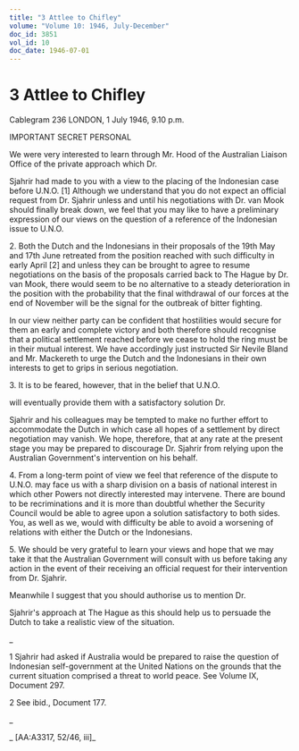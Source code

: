 ```yaml
---
title: "3 Attlee to Chifley"
volume: "Volume 10: 1946, July-December"
doc_id: 3851
vol_id: 10
doc_date: 1946-07-01
---
```


# 3 Attlee to Chifley

Cablegram 236 LONDON, 1 July 1946, 9.10 p.m.

IMPORTANT SECRET PERSONAL

We were very interested to learn through Mr. Hood of the Australian Liaison Office of the private approach which Dr.

Sjahrir had made to you with a view to the placing of the Indonesian case before U.N.O. [1] Although we understand that you do not expect an official request from Dr. Sjahrir unless and until his negotiations with Dr. van Mook should finally break down, we feel that you may like to have a preliminary expression of our views on the question of a reference of the Indonesian issue to U.N.O.

2\. Both the Dutch and the Indonesians in their proposals of the 19th May and 17th June retreated from the position reached with such difficulty in early April [2] and unless they can be brought to agree to resume negotiations on the basis of the proposals carried back to The Hague by Dr. van Mook, there would seem to be no alternative to a steady deterioration in the position with the probability that the final withdrawal of our forces at the end of November will be the signal for the outbreak of bitter fighting.

In our view neither party can be confident that hostilities would secure for them an early and complete victory and both therefore should recognise that a political settlement reached before we cease to hold the ring must be in their mutual interest. We have accordingly just instructed Sir Nevile Bland and Mr. Mackereth to urge the Dutch and the Indonesians in their own interests to get to grips in serious negotiation.

3\. It is to be feared, however, that in the belief that U.N.O.

will eventually provide them with a satisfactory solution Dr.

Sjahrir and his colleagues may be tempted to make no further effort to accommodate the Dutch in which case all hopes of a settlement by direct negotiation may vanish. We hope, therefore, that at any rate at the present stage you may be prepared to discourage Dr. Sjahrir from relying upon the Australian Government's intervention on his behalf.

4\. From a long-term point of view we feel that reference of the dispute to U.N.O. may face us with a sharp division on a basis of national interest in which other Powers not directly interested may intervene. There are bound to be recriminations and it is more than doubtful whether the Security Council would be able to agree upon a solution satisfactory to both sides. You, as well as we, would with difficulty be able to avoid a worsening of relations with either the Dutch or the Indonesians.

5\. We should be very grateful to learn your views and hope that we may take it that the Australian Government will consult with us before taking any action in the event of their receiving an official request for their intervention from Dr. Sjahrir.

Meanwhile I suggest that you should authorise us to mention Dr.

Sjahrir's approach at The Hague as this should help us to persuade the Dutch to take a realistic view of the situation.

_

1 Sjahrir had asked if Australia would be prepared to raise the question of Indonesian self-government at the United Nations on the grounds that the current situation comprised a threat to world peace. See Volume IX, Document 297.

2 See ibid., Document 177.

_

_ [AA:A3317, 52/46, iii]_
